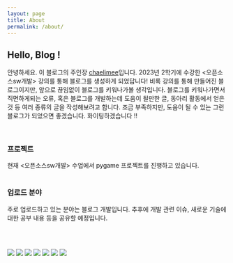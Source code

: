 ```yaml
---
layout: page
title: About
permalink: /about/
---
```


## Hello, Blog !

안녕하세요. 이 블로그의 주인장 [chaelimee](https://github.com/chaelimee)입니다. 2023년 2학기에 수강한 <오픈소스sw개발> 강의를 통해 블로그를 생성하게 되었답니다! 비록 강의를 통해 만들어진 블로그이지만, 앞으로 끊임없이 블로그를 키워나가볼 생각입니다. 블로그를 키워나가면서 직면하게되는 오류, 혹은 블로그를 개발하는데 도움이 될만한 글, 동아리 활동에서 얻은 것 등 여러 종류의 글을 작성해보려고 합니다. 조금 부족하지만, 도움이 될 수 있는 그런 블로그가 되었으면 좋겠습니다. 화이팅하겠습니다 !! 

<br/>

### 프로젝트
현재 <오픈소스sw개발> 수업에서 pygame 프로젝트를 진행하고 있습니다.
<br/><br/>

### 업로드 분야
주로 업로드하고 있는 분야는 블로그 개발입니다. 
추후에 개발 관련 이슈, 새로운 기술에 대한 공부 내용 등을 공유할 예정입니다. 

<br/><br/>


<img src="https://img.shields.io/badge/C-A8B9CC?style=flat-square&logo=C&logoColor=white"/>
<img src="https://img.shields.io/badge/java-007396?style=flat-square&logo=java&logoColor=white"/>
<img src="https://img.shields.io/badge/Python-3776AB?style=flat-square&logo=Python&logoColor=white"/>

<img src="https://img.shields.io/badge/Git-F05032?style=flat-square&logo=git&logoColor=white"/>
<img src="https://img.shields.io/badge/GitHub-181717?style=flat-square&logo=GitHub&logoColor=white"/>
<img src="https://img.shields.io/badge/Google Colab-F9AB00?style=flat-square&logo=Google Colab&logoColor=white"/>
<img src="https://img.shields.io/badge/Visual Studio Code-007ACC?style=flat-square&logo=Visual Studio Code&logoColor=white"/>